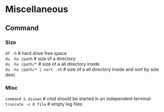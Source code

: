 # Miscellaneous

## Command

### Size   
`df -h` # hard drive free space   
`du -hs /path` # size of a directory   
`du -hs /path/*` # size of a all directory inside   
`du -hs /path/* | sort -rh` # size of a all directory inside and sort by size desc  

### Misc
`command & disown` # cmd should be started in an independent terminal  
`truncate -s 0 file` # empty log files
